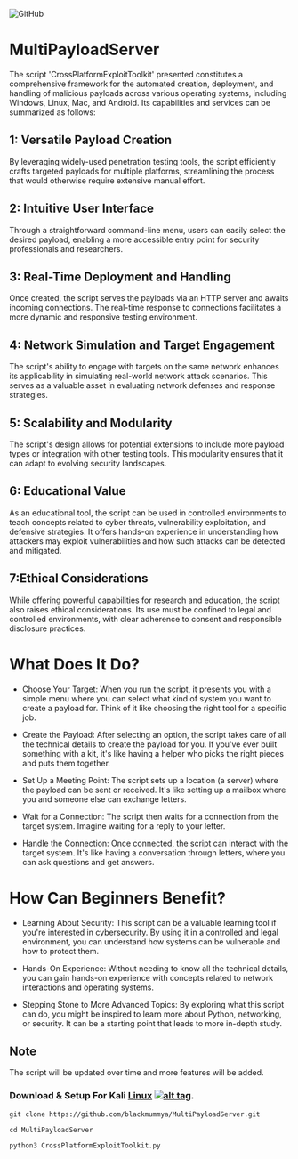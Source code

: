 ![GitHub](https://img.shields.io/github/license/blackmummya/MultiPayloadServer?color=brightgreen&style=flat-square)

# MultiPayloadServer
The script 'CrossPlatformExploitToolkit' presented constitutes a comprehensive framework for the automated creation, deployment, and handling of malicious payloads across various operating systems, including Windows, Linux, Mac, and Android. Its capabilities and services can be summarized as follows:

## 1: Versatile Payload Creation 
By leveraging widely-used penetration testing tools, the script efficiently crafts targeted payloads for multiple platforms, streamlining the process that would otherwise require extensive manual effort.

## 2: Intuitive User Interface
Through a straightforward command-line menu, users can easily select the desired payload, enabling a more accessible entry point for security professionals and researchers.

## 3: Real-Time Deployment and Handling
Once created, the script serves the payloads via an HTTP server and awaits incoming connections. The real-time response to connections facilitates a more dynamic and responsive testing environment.

## 4: Network Simulation and Target Engagement
The script's ability to engage with targets on the same network enhances its applicability in simulating real-world network attack scenarios. This serves as a valuable asset in evaluating network defenses and response strategies.

## 5: Scalability and Modularity
The script's design allows for potential extensions to include more payload types or integration with other testing tools. This modularity ensures that it can adapt to evolving security landscapes.

## 6: Educational Value
As an educational tool, the script can be used in controlled environments to teach concepts related to cyber threats, vulnerability exploitation, and defensive strategies. It offers hands-on experience in understanding how attackers may exploit vulnerabilities and how such attacks can be detected and mitigated.

## 7:Ethical Considerations
While offering powerful capabilities for research and education, the script also raises ethical considerations. Its use must be confined to legal and controlled environments, with clear adherence to consent and responsible disclosure practices.

# What Does It Do?

+ Choose Your Target: When you run the script, it presents you with a simple menu where you can select what kind of system you want to create a payload for. Think of it like choosing the right tool for a specific job.

+ Create the Payload: After selecting an option, the script takes care of all the technical details to create the payload for you. If you've ever built something with a kit, it's like having a helper who picks the right pieces and puts them together.

+ Set Up a Meeting Point: The script sets up a location (a server) where the payload can be sent or received. It's like setting up a mailbox where you and someone else can exchange letters.

+ Wait for a Connection: The script then waits for a connection from the target system. Imagine waiting for a reply to your letter.

+ Handle the Connection: Once connected, the script can interact with the target system. It's like having a conversation through letters, where you can ask questions and get answers.

# How Can Beginners Benefit?

+ Learning About Security: This script can be a valuable learning tool if you're interested in cybersecurity. By using it in a controlled and legal environment, you can understand how systems can be vulnerable and how to protect them.

+ Hands-On Experience: Without needing to know all the technical details, you can gain hands-on experience with concepts related to network interactions and operating systems.

+ Stepping Stone to More Advanced Topics: By exploring what this script can do, you might be inspired to learn more about Python, networking, or security. It can be a starting point that leads to more in-depth study.


## Note
The script will be updated over time and more features will be added.





### Download & Setup For Kali [Linux](https://fr.wikipedia.org/wiki/Linux) [![alt tag](http://icons.iconarchive.com/icons/dakirby309/simply-styled/32/OS-Linux-icon.png)](https://fr.wikipedia.org/wiki/Linux).
```
git clone https://github.com/blackmummya/MultiPayloadServer.git

cd MultiPayloadServer

python3 CrossPlatformExploitToolkit.py

```




